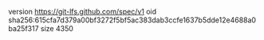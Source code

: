 version https://git-lfs.github.com/spec/v1
oid sha256:615cfa7d379a00bf3272f5bf5ac383dab3ccfe1637b5dde12e4688a0ba25f317
size 4350
